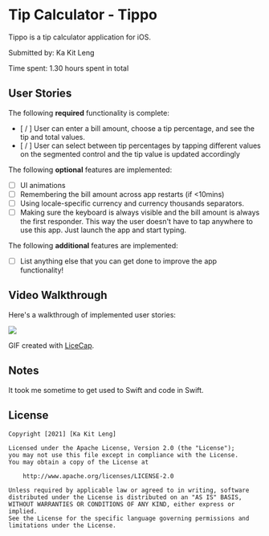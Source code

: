 # Tip Calculator - Tippo

Tippo is a tip calculator application for iOS.

Submitted by: Ka Kit Leng

Time spent: 1.30 hours spent in total

## User Stories

The following **required** functionality is complete:

* [ / ] User can enter a bill amount, choose a tip percentage, and see the tip and total values.
* [ / ] User can select between tip percentages by tapping different values on the segmented control and the tip value is updated accordingly

The following **optional** features are implemented:

* [ ] UI animations
* [ ] Remembering the bill amount across app restarts (if <10mins)
* [ ] Using locale-specific currency and currency thousands separators.
* [ ] Making sure the keyboard is always visible and the bill amount is always the first responder. This way the user doesn't have to tap anywhere to use this app. Just launch the app and start typing.

The following **additional** features are implemented:

- [ ] List anything else that you can get done to improve the app functionality!

## Video Walkthrough

Here's a walkthrough of implemented user stories:

![](https://i.imgur.com/OlUPhSz.gif)


GIF created with [LiceCap](http://www.cockos.com/licecap/).

## Notes

It took me sometime to get used to Swift and code in Swift.

## License

    Copyright [2021] [Ka Kit Leng]

    Licensed under the Apache License, Version 2.0 (the "License");
    you may not use this file except in compliance with the License.
    You may obtain a copy of the License at

        http://www.apache.org/licenses/LICENSE-2.0

    Unless required by applicable law or agreed to in writing, software
    distributed under the License is distributed on an "AS IS" BASIS,
    WITHOUT WARRANTIES OR CONDITIONS OF ANY KIND, either express or implied.
    See the License for the specific language governing permissions and
    limitations under the License.
